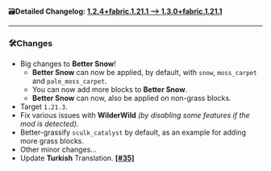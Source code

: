 🗃️**Detailed Changelog: [1.2.4+fabric.1.21.1 --> 1.3.0+fabric.1.21.1](https://github.com/UltimatChamp/BetterGrassify/compare/1.2.4+fabric.1.21.1...1.3.0+fabric.1.21.1)**

<hr>

### 🛠️Changes

- Big changes to **Better Snow**!
    - **Better Snow** can now be applied, by default, with `snow`, `moss_carpet` and `pale_moss_carpet`.
    - You can now add more blocks to **Better Snow**.
    - **Better Snow** can now, also be applied on non-grass blocks.
- Target `1.21.3`.
- Fix various issues with **WilderWild** _(by disabling some features if the mod is detected)_.
- Better-grassify `sculk_catalyst` by default, as an example for adding more grass blocks.
- Other minor changes...
- Update **Turkish** Translation. [**[#35]**](https://github.com/UltimatChamp/BetterGrassify/pull/35)
